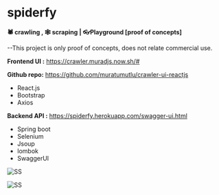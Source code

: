 # spiderfy
**🕷 crawling , 🕸 scraping | 👓Playground [proof of concepts]**

--This project is only proof of concepts, does not relate commercial use.


**Frontend UI :** https://crawler.muradjs.now.sh/#

**Github repo:** https://github.com/muratumutlu/crawler-ui-reactjs 
- React.js
- Bootstrap
- Axios

**Backend API :** https://spiderfy.herokuapp.com/swagger-ui.html
- Spring boot
- Selenium
- Jsoup 
- lombok 
- SwaggerUI

![SS](https://github.com/fatihyildizli/spiderfy/blob/master/ss.PNG)

![SS](https://github.com/fatihyildizli/spiderfy/blob/master/ss2.PNG)


